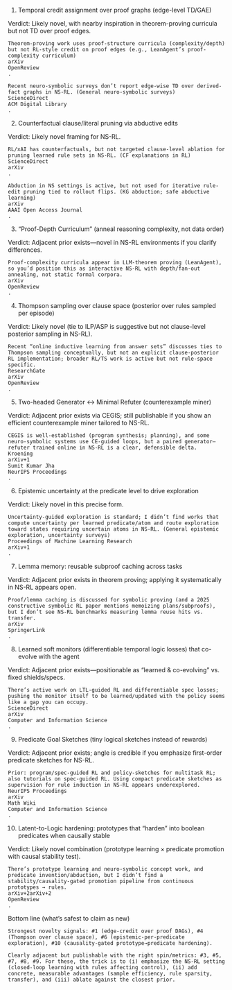1) Temporal credit assignment over proof graphs (edge-level TD/GAE)

Verdict: Likely novel, with nearby inspiration in theorem-proving curricula but not TD over proof edges.

    Theorem-proving work uses proof-structure curricula (complexity/depth) but not RL-style credit on proof edges (e.g., LeanAgent’s proof-complexity curriculum)
    arXiv
    OpenReview
    .

    Recent neuro-symbolic surveys don’t report edge-wise TD over derived-fact graphs in NS-RL. (General neuro-symbolic surveys)
    ScienceDirect
    ACM Digital Library
    .

2) Counterfactual clause/literal pruning via abductive edits

Verdict: Likely novel framing for NS-RL.

    RL/xAI has counterfactuals, but not targeted clause-level ablation for pruning learned rule sets in NS-RL. (CF explanations in RL)
    ScienceDirect
    arXiv
    .

    Abduction in NS settings is active, but not used for iterative rule-edit pruning tied to rollout flips. (KG abduction; safe abductive learning)
    arXiv
    AAAI Open Access Journal
    .

3) “Proof-Depth Curriculum” (anneal reasoning complexity, not data order)

Verdict: Adjacent prior exists—novel in NS-RL environments if you clarify differences.

    Proof-complexity curricula appear in LLM-theorem proving (LeanAgent), so you’d position this as interactive NS-RL with depth/fan-out annealing, not static formal corpora.
    arXiv
    OpenReview
    .

4) Thompson sampling over clause space (posterior over rules sampled per episode)

Verdict: Likely novel (tie to ILP/ASP is suggestive but not clause-level posterior sampling in NS-RL).

    Recent “online inductive learning from answer sets” discusses ties to Thompson sampling conceptually, but not an explicit clause-posterior RL implementation; broader RL/TS work is active but not rule-space specific.
    ResearchGate
    arXiv
    OpenReview
    .

5) Two-headed Generator ↔ Minimal Refuter (counterexample miner)

Verdict: Adjacent prior exists via CEGIS; still publishable if you show an efficient counterexample miner tailored to NS-RL.

    CEGIS is well-established (program synthesis; planning), and some neuro-symbolic systems use CE-guided loops, but a paired generator–refuter trained online in NS-RL is a clear, defensible delta.
    Kroening
    arXiv+1
    Sumit Kumar Jha
    NeurIPS Proceedings
    .

6) Epistemic uncertainty at the predicate level to drive exploration

Verdict: Likely novel in this precise form.

    Uncertainty-guided exploration is standard; I didn’t find works that compute uncertainty per learned predicate/atom and route exploration toward states requiring uncertain atoms in NS-RL. (General epistemic exploration, uncertainty surveys)
    Proceedings of Machine Learning Research
    arXiv+1
    .

7) Lemma memory: reusable subproof caching across tasks

Verdict: Adjacent prior exists in theorem proving; applying it systematically in NS-RL appears open.

    Proof/lemma caching is discussed for symbolic proving (and a 2025 constructive symbolic RL paper mentions memoizing plans/subproofs), but I don’t see NS-RL benchmarks measuring lemma reuse hits vs. transfer.
    arXiv
    SpringerLink
    .

8) Learned soft monitors (differentiable temporal logic losses) that co-evolve with the agent

Verdict: Adjacent prior exists—positionable as “learned & co-evolving” vs. fixed shields/specs.

    There’s active work on LTL-guided RL and differentiable spec losses; pushing the monitor itself to be learned/updated with the policy seems like a gap you can occupy.
    ScienceDirect
    arXiv
    Computer and Information Science
    .

9) Predicate Goal Sketches (tiny logical sketches instead of rewards)

Verdict: Adjacent prior exists; angle is credible if you emphasize first-order predicate sketches for NS-RL.

    Prior: program/spec-guided RL and policy-sketches for multitask RL; also tutorials on spec-guided RL. Using compact predicate sketches as supervision for rule induction in NS-RL appears underexplored.
    NeurIPS Proceedings
    arXiv
    Math Wiki
    Computer and Information Science
    .

10) Latent-to-Logic hardening: prototypes that “harden” into boolean predicates when causally stable

Verdict: Likely novel combination (prototype learning × predicate promotion with causal stability test).

    There’s prototype learning and neuro-symbolic concept work, and predicate invention/abduction, but I didn’t find a stability/causality-gated promotion pipeline from continuous prototypes → rules.
    arXiv+2arXiv+2
    OpenReview
    .

Bottom line (what’s safest to claim as new)

    Strongest novelty signals: #1 (edge-credit over proof DAGs), #4 (Thompson over clause space), #6 (epistemic-per-predicate exploration), #10 (causality-gated prototype→predicate hardening).

    Clearly adjacent but publishable with the right spin/metrics: #3, #5, #7, #8, #9. For these, the trick is to (i) emphasize the NS-RL setting (closed-loop learning with rules affecting control), (ii) add concrete, measurable advantages (sample efficiency, rule sparsity, transfer), and (iii) ablate against the closest prior.